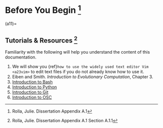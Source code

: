 # Before You Begin [^f1]



(a11)=

## Tutorials & Resources [^f2]

Familiarity with the following will help you understand the content of this
documentation.

1. We will show you {ref}`how to use the widely used text editor Vim <a23vim>`
   to edit text files if you do not already know how to use it.
2. Eiben and Smith. *Introduction to Evolutionary Computation*, Chapter 3.
3. [Introduction to Bash](https://docs.google.com/document/d/1nGdPrwfYJOrO6NBT76Wsh6T0hDmGHo2-23oJ1WyeNcs/edit?usp=sharing)
4. [Introduction to Python](https://docs.google.com/document/d/1DE17HB2dLsMPQzet1ZIqUxwcIsxsSCuobRSyJ2EvvtA/edit?usp=sharing)
5. [Introduction to Git](https://docs.google.com/presentation/d/1XAEuB0XGQ_jhbgiqm9zihPSxFi_rOw7Lv4Y_4BgT0Uc/edit?usp=sharing)
6. [Introduction to OSC](https://www.osc.edu/resources/getting_started/new_user_resource_guide)

<!-- We mainly control XFdtd through its own language *xmacro*, the syntax -->
<!-- of which is somewhat similar to Java, but we will also discuss -->
<!-- {ref}`how to work with the GUI of XFdtd <a312>`. -->
<!-- Information apropos xmacro can be found via the `help` function inside the GUI -->
<!-- of XFdtd; unforunately, there is not a tutorial on this language. -->
<!--  -->
<!-- ```{eval-rst} -->
<!-- ..  todo:: -->
<!--     Practice Getting to Know the Loop needs updates -->
<!-- ``` -->
<!--  -->
<!-- After reading this User's Guide, one is encouraged to complete the -->
<!-- assignment [Practice Getting to Know the Loop](https://docs.google.com/document/d/1vdWo8iH8l1X26aerbZ0dbrPm_dtDZ-1fqj4H4hbL5Q0/edit?usp=sharing). -->
<!--  -->
<!-- % ----------------------------------------------------------------------------- -->
<!--  -->
<!-- (a12)= -->
<!--  -->
<!-- ## Our Links [^f3] -->
<!--  -->
<!-- ```{eval-rst} -->
<!-- ..  todo:: -->
<!--  -->
<!--     *   Slack link -->
<!--     *   Dropbox link -->
<!-- ``` -->
<!--  -->
<!-- If you are a new member of the OSU GENETIS team, note that we have a [Slack -->
<!-- workspace](https://join.slack.com/t/gpantennas/shared_invite/zt-21mj4cdpf-3ircnWgKZkut0ZDP1ZvoJg), an [ELOG](http://radiorm.physics.ohio-state.edu/elog/GENETIS/), a -->
<!-- Dropbox, and a [Google drive](https://drive.google.com/drive/folders/1iDamk46R2_oOLHtvsOg4jNy05mCiB7Sn), -->
<!-- and we can grant access upon request. -->
<!-- Lastly, here is an *outdated* [GitHub repo for dipole evolution](https://github.com/hchasan/XF-Scripts) -->
<!--  -->
<!-- % To use the PAEA loop, you need the following: -->
<!--  -->
<!-- % 1.  XFdtd: note you need this to be purchased through Remcom if you are not an -->
<!--  -->
<!-- % OSU Connolly group researcher. If you are working with the GENETIS team, -->
<!--  -->
<!-- % this is already installed on the supercomputers we use. -->
<!--  -->
<!-- % 2.  `PAEA Github -->
<!--  -->
<!-- % <https://github.com/osu-particle-astrophysics/GENETISBicone>`_ -->
<!--  -->
<!-- % 3.  `AraSim package <https://github.com/ara-software/AraSim>`_ -->
<!--  -->
<!-- % To use the AREA loop, you need the following software installed: -->
<!--  -->
<!-- % 1.  `Area Github <https://github.com/gp-antennas/AREA>`_ -->
<!--  -->
<!-- % 2.  `AraSim package <https://github.com/ara-software/AraSim>`_ -->
<!--  -->
<!-- % If you are a part of the GENETIS project, you do not need to add a copy of any -->
<!--  -->
<!-- % of this software to your user from GitHub. -->
<!--  -->
<!-- % Instead, we run a communal copy of PAEA on the project space PAS1960; -->
<!--  -->
<!-- % this allows us to not have to change the directories in the main bash script -->
<!--  -->
<!-- % each time we pull a version that was recently pushed to GitHub. -->
<!--  -->
<!-- % Additionally, we have a limited number of XF licenses, -->
<!--  -->
<!-- % and a maximum number of jobs that can be submitted at one time within the -->
<!--  -->
<!-- % Connolly project folder. -->
<!--  -->
<!-- % This makes it impossible for multiple users to be -->
<!--  -->
<!-- % running the loop at the same time, even if the software were installed on their -->
<!--  -->
<!-- % individual user's home directors versus the general Connolly project space; -->
<!--  -->
<!-- % thus, as a part of the GENETIS team you will not need to install this, -->
<!--  -->
<!-- % and you will run on a communal copy in a general project space on OSC -->
<!--  -->
<!-- % (project space PAS1960). Proceed forward for information on how to do so. -->
<!--  -->
<!-- % ..  todo:: -->
<!--  -->
<!-- % check if AREA info is still correct -->
<!--  -->
<!-- % If you have correctly set up your ``.bashrc`` as instructed in :ref:`a23` -->
<!--  -->
<!-- % you can access the PAEA directory by typing ``GE60`` to access the bicone -->
<!--  -->
<!-- % folder on ``PAS1960``. -->
<!--  -->
<!-- % For Connolly group users, the AREA software is set up on another researcher's -->
<!--  -->
<!-- % account. -->
<!--  -->
<!-- % Please reach out to the group on how to proceed until it is transferred over to -->
<!--  -->
<!-- % ``PAS1960``. -->
<!--  -->
<!-- % Set the ``GE60`` alias with the following, as seen in :ref:`a23` -->
<!--  -->
<!-- % ..  code-block:: Bash -->
<!--  -->
<!-- % alias GE60='cd /fs/ess/PAS1960/BiconeEvolutionOSC/BiconeEvolution/\ -->
<!--  -->
<!-- % current_antenna_evo_build/XF_Loop/Evolutionary_Loop/' -->
<!--  -->
<!-- % If you are not part of the Connolly group, -->
<!--  -->
<!-- % you will need to set up your bash script with the appropriate alias, -->
<!--  -->
<!-- % and the rest of this section may not apply perfectly for you; -->
<!--  -->
<!-- % however, it should still give you some general guidance. -->
<!--  -->
<!-- % ----------------------------------------------------------------------------- -->
<!--  -->

<!-- ```{rubric} reference -->
<!-- ``` -->

[^f1]: Rolla, Julie. Dissertation Appendix A.1

[^f2]: Rolla, Julie. Dissertation Appendix A.1 Section A.1.1

[^f3]: Rolla, Julie. Dissertation Appendix A.1 Section A.1.2
